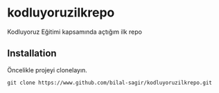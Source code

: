# kodluyoruzilkrepo
Kodluyoruz Eğitimi kapsamında açtığım ilk repo

## Installation 
Öncelikle projeyi clonelayın.

`git clone https://www.github.com/bilal-sagir/kodluyoruzilkrepo.git`



